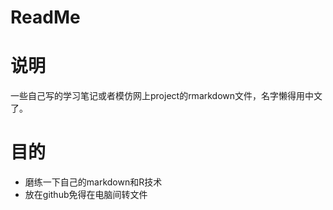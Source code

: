 ReadMe
====================

# 说明
一些自己写的学习笔记或者模仿网上project的rmarkdown文件，名字懒得用中文了。   
# 目的
- 磨练一下自己的markdown和R技术
- 放在github免得在电脑间转文件
